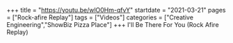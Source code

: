 +++
title = "https://youtu.be/wlO0Hm-qfvY"
startdate = "2021-03-21"
pages = ["Rock-afire Replay"]
tags = ["Videos"]
categories = ["Creative Engineering","ShowBiz Pizza Place"]
+++
I'll Be There For You (Rock Afire Replay)
